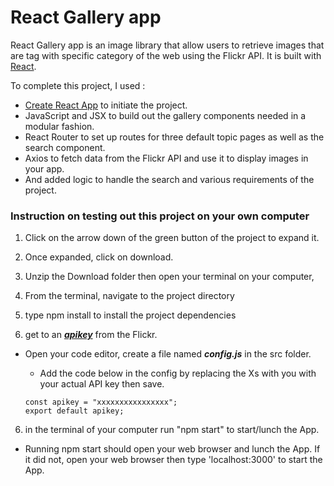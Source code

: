 # React Gallery app

React Gallery app is an image library that allow users to retrieve images that are tag with specific category of the web using the Flickr API. It is built with [React](https://reactjs.org/).

To complete this project, I used : 

- [Create React App](https://github.com/facebook/create-react-app) to initiate the project.
- JavaScript and JSX to build out the gallery components needed in a modular fashion.
- React Router to set up routes for three default topic pages as well as the search component.
- Axios to fetch data from the Flickr API and use it to display images in your app.
- And added logic to handle the search and various requirements of the project.

### Instruction on testing out this project on your own computer

1. Click on the arrow down of the green button of the project to expand it.
2. Once expanded, click on download.
3. Unzip the Download folder then open your terminal on your computer, 
3. From the terminal, navigate to the project directory
4. type npm install to install the project dependencies

5. get to an [***apikey***](https://www.flickr.com/services/apps/create/apply/) from the Flickr. 
  - Open your code editor, create a file named ***config.js*** in the src folder. 
    - Add the code below in the config by replacing the Xs with you with your actual API key then save.
    
    ```
    const apikey = "xxxxxxxxxxxxxxxx";
    export default apikey;
    ```
    
6. in the terminal of your computer run "npm start" to start/lunch the App. 
  - Running npm start should open your web browser and lunch the App. If it did not, open your web browser then type 'localhost:3000' to start the App.
